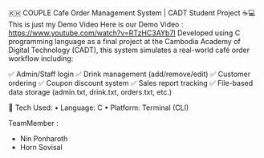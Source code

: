 🇰🇭 COUPLE Cafe Order Management System | CADT Student Project ☕💻
This is just my Demo Video
Here is our Demo Video :  https://www.youtube.com/watch?v=RTzHC3AYb7I
Developed using C programming language as a final project at the Cambodia Academy of Digital Technology (CADT), this system simulates a real-world café order workflow including:

✅ Admin/Staff login
✅ Drink management (add/remove/edit)
✅ Customer ordering
✅ Coupon discount system
✅ Sales report tracking
✅ File-based data storage (admin.txt, drink.txt, orders.txt, etc.)

🔧 Tech Used:
• Language: C
• Platform: Terminal (CLI)

TeamMember :
- Nin Ponharoth
- Horn Sovisal

